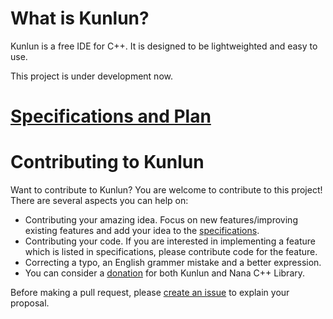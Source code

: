 # What is Kunlun?
Kunlun is a free IDE for C++. It is designed to be lightweighted and easy to use.

This project is under development now.


# [Specifications and Plan](./specifications/Specifications.md)

# Contributing to Kunlun
Want to contribute to Kunlun? You are welcome to contribute to this project! There are several aspects you can help on:

* Contributing your amazing idea. Focus on new features/improving existing features and add your idea to the [specifications](./specifications/Specifications.md).
* Contributing your code. If you are interested in implementing a feature which is listed in specifications, please contribute code for the feature.
* Correcting a typo, an English grammer mistake and a better expression.
* You can consider a [donation](https://www.paypal.me/nanapro) for both Kunlun and Nana C++ Library.

Before making a pull request, please [create an issue](https://github.com/cnjinhao/nana/issues/new) to explain your proposal.


